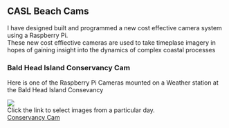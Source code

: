 ## CASL Beach Cams
I have designed built and programmed a new cost effective camera system using a Raspberry Pi.<br> These new cost effiective cameras are used to take timeplase imagery in hopes of gaining insight into the dynamics of complex coastal processes 

### Bald Head Island Conservancy Cam

Here is one of the Raspberry Pi Cameras mounted on a Weather station at the Bald Head Island Consevancy 
<p> <img src='/cam12/cam12_09-04-2017_09:30.jpg'>
<br>Click the link to select images from a particular day.
<br>
<a href="https://github.com/johnsonholloway/CASLcams/tree/master/cam12">Conservancy Cam</a>




